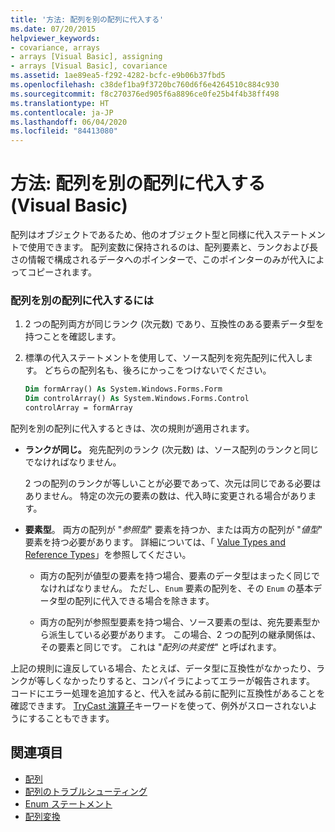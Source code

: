 ```yaml
---
title: '方法: 配列を別の配列に代入する'
ms.date: 07/20/2015
helpviewer_keywords:
- covariance, arrays
- arrays [Visual Basic], assigning
- arrays [Visual Basic], covariance
ms.assetid: 1ae89ea5-f292-4282-bcfc-e9b06b37fbd5
ms.openlocfilehash: c38def1ba9f3720bc760d6f6e4264510c884c930
ms.sourcegitcommit: f8c270376ed905f6a8896ce0fe25b4f4b38ff498
ms.translationtype: HT
ms.contentlocale: ja-JP
ms.lasthandoff: 06/04/2020
ms.locfileid: "84413080"
---
```

# <a name="how-to-assign-one-array-to-another-array-visual-basic"></a>方法: 配列を別の配列に代入する (Visual Basic)

配列はオブジェクトであるため、他のオブジェクト型と同様に代入ステートメントで使用できます。 配列変数に保持されるのは、配列要素と、ランクおよび長さの情報で構成されるデータへのポインターで、このポインターのみが代入によってコピーされます。

### <a name="to-assign-one-array-to-another-array"></a>配列を別の配列に代入するには

1. 2 つの配列両方が同じランク (次元数) であり、互換性のある要素データ型を持つことを確認します。

2. 標準の代入ステートメントを使用して、ソース配列を宛先配列に代入します。 どちらの配列名も、後ろにかっこをつけないでください。

    ```vb
    Dim formArray() As System.Windows.Forms.Form
    Dim controlArray() As System.Windows.Forms.Control
    controlArray = formArray
    ```

配列を別の配列に代入するときは、次の規則が適用されます。

- **ランクが同じ。** 宛先配列のランク (次元数) は、ソース配列のランクと同じでなければなりません。

  2 つの配列のランクが等しいことが必要であって、次元は同じである必要はありません。 特定の次元の要素の数は、代入時に変更される場合があります。

- **要素型**。 両方の配列が "*参照型*" 要素を持つか、または両方の配列が "*値型*" 要素を持つ必要があります。 詳細については、「 [Value Types and Reference Types](../data-types/value-types-and-reference-types.md)」を参照してください。

  - 両方の配列が値型の要素を持つ場合、要素のデータ型はまったく同じでなければなりません。 ただし、`Enum` 要素の配列を、その `Enum` の基本データ型の配列に代入できる場合を除きます。

  - 両方の配列が参照型要素を持つ場合、ソース要素の型は、宛先要素型から派生している必要があります。 この場合、2 つの配列の継承関係は、その要素と同じです。 これは "*配列の共変性*" と呼ばれます。

上記の規則に違反している場合、たとえば、データ型に互換性がなかったり、ランクが等しくなかったりすると、コンパイラによってエラーが報告されます。 コードにエラー処理を追加すると、代入を試みる前に配列に互換性があることを確認できます。 [TryCast 演算子](../../../language-reference/operators/trycast-operator.md)キーワードを使って、例外がスローされないようにすることもできます。

## <a name="see-also"></a>関連項目

- [配列](index.md)
- [配列のトラブルシューティング](troubleshooting-arrays.md)
- [Enum ステートメント](../../../language-reference/statements/enum-statement.md)
- [配列変換](../data-types/array-conversions.md)
